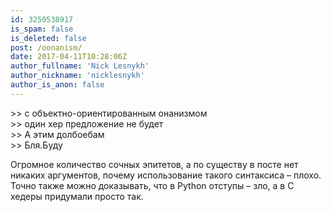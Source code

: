 ```yaml
---
id: 3250538917
is_spam: false
is_deleted: false
post: /oonanism/
date: 2017-04-11T10:28:06Z
author_fullname: 'Nick Lesnykh'
author_nickname: 'nicklesnykh'
author_is_anon: false
---
```


<p>&gt;&gt; с объектно-ориентированным онанизмом<br>&gt;&gt; один хер предложение не будет<br>&gt;&gt; А этим долбоебам<br>&gt;&gt; Бля.Буду</p><p>Огромное количество сочных эпитетов, а по существу в посте нет никаких аргументов, почему использование такого синтаксиса – плохо. Точно также можно доказывать, что в Python отступы – зло, а в C хедеры придумали просто так.</p>
